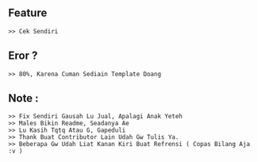 
## Feature
```
>> Cek Sendiri
```

## Eror ?
```
>> 80%, Karena Cuman Sediain Template Doang
```

## Note :
```
>> Fix Sendiri Gausah Lu Jual, Apalagi Anak Yeteh
>> Males Bikin Readme, Seadanya Ae
>> Lu Kasih Tqtq Atau G, Gapeduli
>> Thank Buat Contributor Lain Udah Gw Tulis Ya.
>> Beberapa Gw Udah Liat Kanan Kiri Buat Refrensi ( Copas Bilang Aja :v )
```

